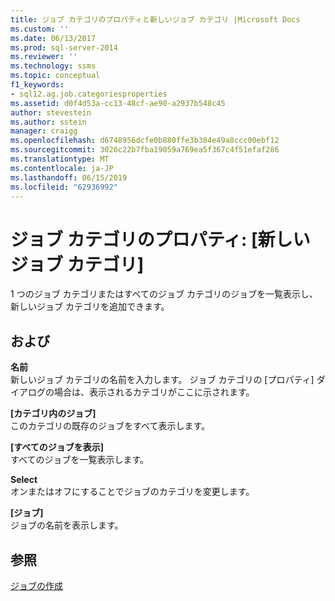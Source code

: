 ```yaml
---
title: ジョブ カテゴリのプロパティと新しいジョブ カテゴリ |Microsoft Docs
ms.custom: ''
ms.date: 06/13/2017
ms.prod: sql-server-2014
ms.reviewer: ''
ms.technology: ssms
ms.topic: conceptual
f1_keywords:
- sql12.ag.job.categoriesproperties
ms.assetid: d0f4d53a-cc13-48cf-ae90-a2937b548c45
author: stevestein
ms.author: sstein
manager: craigg
ms.openlocfilehash: d6748956dcfe0b880ffe3b384e49a8ccc00ebf12
ms.sourcegitcommit: 3026c22b7fba19059a769ea5f367c4f51efaf286
ms.translationtype: MT
ms.contentlocale: ja-JP
ms.lasthandoff: 06/15/2019
ms.locfileid: "62936992"
---
```

# <a name="job-categories-properties-and-new-job-category"></a>ジョブ カテゴリのプロパティ: [新しいジョブ カテゴリ]
  1 つのジョブ カテゴリまたはすべてのジョブ カテゴリのジョブを一覧表示し、新しいジョブ カテゴリを追加できます。  
  
## <a name="options"></a>および  
 **名前**  
 新しいジョブ カテゴリの名前を入力します。 ジョブ カテゴリの [プロパティ] ダイアログの場合は、表示されるカテゴリがここに示されます。  
  
 **[カテゴリ内のジョブ]**  
 このカテゴリの既存のジョブをすべて表示します。  
  
 **[すべてのジョブを表示]**  
 すべてのジョブを一覧表示します。  
  
 **Select**  
 オンまたはオフにすることでジョブのカテゴリを変更します。  
  
 **[ジョブ]**  
 ジョブの名前を表示します。  
  
## <a name="see-also"></a>参照  
 [ジョブの作成](create-jobs.md)  
  
  
